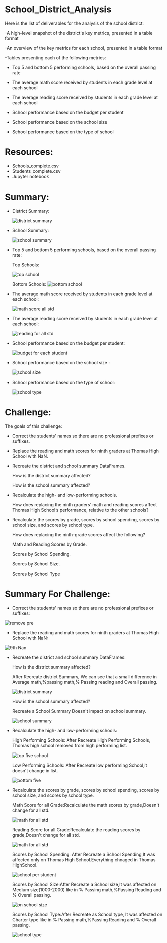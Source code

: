# School_District_Analysis

Here is the list of deliverables for the analysis of the school district: 
       
 -A high-level snapshot of the district's key metrics, presented in a table format
 
 -An overview of the key metrics for each school, presented in a table format
 
 
-Tables presenting each of the following metrics:
 
 
   *  Top 5 and bottom 5 performing schools, based on the overall passing rate
     
     
   * The average math score received by students in each grade level at each school
     
     
  * The average reading score received by students in each grade level at each school
     
  *  School performance based on the budget per student
     
     
   *  School performance based on the school size 
     
     
   *  School performance based on the type of school
   
  
# Resources:


   * Schools_complete.csv
   * Students_complete.csv
   * Jupyter notebook
   
   
# Summary:



 * District Summary:
                   
                   
      ![district summary](https://user-images.githubusercontent.com/65969608/85871825-91f4be00-b794-11ea-9300-d34682553fa3.png)



 
 
 * School Summary:
 
 
      ![school summary](https://user-images.githubusercontent.com/65969608/85873718-22340280-b797-11ea-96eb-27d3c7301d98.png)
 
 
 
 
 * Top 5 and bottom 5 performing schools, based on the overall passing rate:
 
 
      Top Schools:
      
      ![top school](https://user-images.githubusercontent.com/65969608/85873840-51e30a80-b797-11ea-9859-72c0519d23f7.png)
 
 
 
 
 
 
      Bottom Schools:
     ![bottom school](https://user-images.githubusercontent.com/65969608/85874030-9e2e4a80-b797-11ea-83ec-afe374ad3c76.png)

 
 
 
 
 * The average math score received by students in each grade level at each school:
 
 
      ![math score all std](https://user-images.githubusercontent.com/65969608/85874970-1a755d80-b799-11ea-8052-2bced0dba469.png)

 
 
 * The average reading score received by students in each grade level at each school:
 
 
      ![reading for all std](https://user-images.githubusercontent.com/65969608/85875103-54defa80-b799-11ea-924b-0d85989210be.png)

 
 * School performance based on the budget per student:
 
 
      ![budget for each student](https://user-images.githubusercontent.com/65969608/85875960-a50a8c80-b79a-11ea-9dba-66ba05fa76cf.png)


 * School performance based on the school size :
 
 
      ![school size](https://user-images.githubusercontent.com/65969608/85875742-4f35e480-b79a-11ea-8387-e2bea39c465d.png)
 
 
 * School performance based on the type of school:
 
 
      ![school type](https://user-images.githubusercontent.com/65969608/85875814-6d034980-b79a-11ea-99e0-8fe9f6e94012.png)
      
      
      
  
  
  
  # Challenge:
  
  
   
   The goals of this challenge:
   * Correct the students' names so there are no professional prefixes or suffixes.
   
   
   * Replace the reading and math scores for ninth graders at Thomas High School with NaN.
   
   * Recreate the district and school summary DataFrames.
   
        How is the district summary affected?
        
        
        
        How is the school summary affected?
        
        
   * Recalculate the high- and low-performing schools.
   
   
        How does replacing the ninth graders’ math and reading scores affect Thomas High School’s performance, relative to the other schools?
        
        
   * Recalculate the scores by grade, scores by school spending, scores by school size, and scores by school type.
   
   
        How does replacing the ninth-grade scores affect the following?
        
        
        Math and Reading Scores by Grade.
        
        
        Scores by School Spending.
        
        
        Scores by School Size.
        
        
        Scores by School Type



 
 # Summary For Challenge:
 
 
 
   * Correct the students' names so there are no professional prefixes or suffixes:
   
   
   ![remove pre](https://user-images.githubusercontent.com/65969608/85878805-ea30bd80-b79e-11ea-8127-cfd21c247f06.png)
   
   
   * Replace the reading and math scores for ninth graders at Thomas High School with NaN:
   
   ![9th Nan](https://user-images.githubusercontent.com/65969608/85878875-046a9b80-b79f-11ea-9f7b-786adee41c8a.png)
   
   
   * Recreate the district and school summary DataFrames:
   
       How is the district summary affected?
       
        After Recreate district Summary, We can see that a small difference in Average math,%passing math,% Passing reading and Overall passing.
       
        ![district summary](https://user-images.githubusercontent.com/65969608/85879042-485da080-b79f-11ea-8bd8-e6037ed2d893.png)
        
        
       
       
       
       
       How is the school summary affected?
       
        Recreate a School Summary Doesn't impact on school summary.
       
       
        ![school summary](https://user-images.githubusercontent.com/65969608/85879113-662b0580-b79f-11ea-867e-93e61df0fb12.png)
        
        
       
        
        
        
* Recalculate the high- and low-performing schools:
     
     
     High Performing Schools:  After Recreate High Performing Schools, Thomas high school removed from  high performing list. 
          
          
     ![top five school](https://user-images.githubusercontent.com/65969608/85879273-b1ddaf00-b79f-11ea-9062-ab525a96923a.png)
     
    
          
          
     Low Performing Schools:  After Recreate low performing School,it doesn't change in list.
          
          
     ![bottom five](https://user-images.githubusercontent.com/65969608/85879339-cde15080-b79f-11ea-951a-056f690679b9.png)
     
     
    
          
          
* Recalculate the scores by grade, scores by school spending, scores by school size, and scores by school type.
   
                   
                   
     Math Score for all Grade:Recalculate the  math scores by grade,Doesn't change for all std.
          
          
          
     ![math for all std](https://user-images.githubusercontent.com/65969608/85879562-38928c00-b7a0-11ea-8467-cf02d9c871cb.png)
     
     
     
          
          
     Reading Score for all Grade:Recalculate the reading scores by grade,Doesn't change for all std.
          
          
     ![math for all std](https://user-images.githubusercontent.com/65969608/85879562-38928c00-b7a0-11ea-8467-cf02d9c871cb.png)
     
     
     
          
          
     Scores by School Spending: After Recreate a School Spending,It was affected only on Thomas High School.Everything chnaged in Thomas HighSchool.
          
          
     ![school per student](https://user-images.githubusercontent.com/65969608/85880185-341aa300-b7a1-11ea-94bf-fd6b558e3fe8.png)
     
     
     
          
          
     Scores by School Size:After Recreate a School size,It was affected on Medium size(1000-2000) like in % Passing math,%Passing Reading and  % Overall passing.
          
     ![on school size](https://user-images.githubusercontent.com/65969608/85880297-64624180-b7a1-11ea-8d9d-75f4bf74d0af.png)
     
     
          
     Scores by School Type:After Recreate as School type, It was affected on Charter type like in  % Passing math,%Passing Reading and  % Overall passing.
          
     ![school type](https://user-images.githubusercontent.com/65969608/85880388-8b207800-b7a1-11ea-9cc8-4b38dedf2a0a.png)
     
     

          
          
          
          
          


          
          
          
          
          




       
       
       

   
   
   
   
   
   
   
